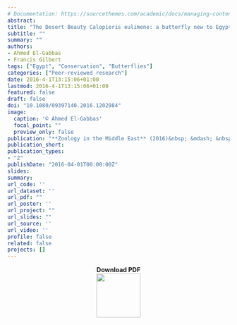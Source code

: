 ```yaml
---
# Documentation: https://sourcethemes.com/academic/docs/managing-content/
abstract:
title: "The Desert Beauty Calopieris eulimene: a butterfly new to Egypt (Insecta: Lepidoptera)"
subtitle: ""
summary: ""
authors:
- Ahmed El-Gabbas
- Francis Gilbert
tags: ["Egypt", "Conservation", "Butterflies"]
categories: ["Peer-reviewed research"]
date: 2016-4-1T13:15:06+01:00
lastmod: 2016-4-1T13:15:06+01:00
featured: false
draft: false
doi: "10.1080/09397140.2016.1202984"
image:
  caption: '© Ahmed El-Gabbas'
  focal_point: ""
  preview_only: false
publication: "**Zoology in the Middle East** (2016)&nbsp; &mdash; &nbsp;62(3): 279-281"
publication_short:
publication_types:
- "2"
publishDate: "2016-04-01T00:00:00Z"
slides:
summary:
url_code: ''
url_dataset: ''
url_pdf: ""
url_poster: ''
url_project: ""
url_slides: ""
url_source: ''
url_video: ''
profile: false
related: false
projects: []
---
```

<p align="center">
<b>Download PDF</b><br><a href="/Publications/El-Gabbas_Gilbert_2016_ZoolMiddleEast.pdf" onclick="return confirmSubmit()" oncontextmenu="return false;" target="_blank" title="Download PDF of the paper"><img src="/img/PDF.png" width="100" height="100"></a>
</p>
<div style="display: none">
Ahmed El-Gabbas &amp; Francis Gilbert<br>2016<br>
The Desert Beauty Calopieris eulimene: a butterfly new to Egypt (Insecta: Lepidoptera)<br>
Zoology in the Middle East 62:3(279-281)<br>
10.1080/09397140.2016.1202984<br>
The butterfly genus Calopieris Aurivillius, 1898 has only one species: the Desert Beauty Calopieris eulimene (Klug, 1829) (Ackery, Smith, & Vane-Wright, 1985), which is a rare Afrotropical species considered to be one of the most xerophilic butterflies in Africa (T. Larsen, pers. comm.; Williams, 2015). It is endemic to the Somali sub-region (Nazari et al., 2011), having been recorded only from Sudan, Yemen, western Saudi Arabia (20 km south of Mecca), Chad, Eritrea, and Ethiopia (T. Larsen, pers. comm.; Ackery et al., 1985; Gabriel, 1949; Larsen, 1982; Williams, 2015). The type specimens come from Ambukol, Dongola district, Sudan (Longstaff, 1913). The distribution is shown in Figure 1. Most of the available records are from between 1828 and 1980, with only one relatively recent record in 2007 from South of Jebel Aulla, Sudan (Williams, 2015). It is a poorly known butterfly with relatively few records and hardly any information on its biology and ecology (T. Larsen,
pers. comm.; but see Waterfield, 1925). <br>
The larvae turn up on the leafless bushes of the Desert Caper Capparis decidua (Capparaceae), and adults are mostly associated with it (Ackery, Smith, & Vane-Wright, 1985; Longstaff, 1913): it does not seem to visit the flowers of other plants
(Waterfield, 1925). <br>
Many (20-30) individuals of C. eulimene were recorded on 29 May 2011 and 29 November 2012 in a small wadi named ‘Srob Kwan’ in the Meisah area of the Gebel Elba Protected Area (22.31°N, 35.60°E; 451 m a.s.l.) in southern Egypt. The adults were
found hovering over the Desert Caper (Capparis decidua; local name: Tundob; Figure 2), confirming previous observations (e.g. Ackery et al., 1985). The surrounding wadis were roughly surveyed on the same days, but no other populations of C.
eulimene were observed. Other recorded butterfly species included Danaus chrysippus, Pontia glauconome, Colotis danae, C.chrysonome, and C.liagore. <br>
Based on the two most recent comprehensive studies on the Egyptian butterflies, there are 61 butterfly species recorded from Egypt (Gilbert & Zalat, 2007; Larsen, 1990). C.eulimene has not been reported from Egypt before, although Larsen (1990)
expected its distribution to extend to the extreme south of Egypt. <br>
The Desert Caper is widespread in Egypt, inhabiting desert wadis and sandy alluvial plains. It is found in various phytogeographical regions in Egypt, including the Nile region, oases, desert areas, the Red Sea coastal strip, Sinai, and Gebel Elba
(Boulos, 1999). In Gebel Elba Protected Area, it has been recorded from many locations (for details: Al-Gohary, 2009). It has also been recorded from other locations in southern Egypt, including Wadi El Gemal and Wadi El Allaqi Protected Areas
(Mahmoud & Gairola, 2013; Springuel, Sheded, & Murphy, 1997). The presence of the Desert Caper at different locations in southern Egypt may support the existence of C. eulimene populations at other places in southern Egypt, especially since such
places are often remote areas that receive very low sampling effort: sampling is commonly biased towards areas close to main cities or roads. Given that C. eulimene has been recorded so far only from a very small region in Egypt, it gives the
Gebel Elba Protected Area high responsibility to conserve this species and its habitat, and other nearby Protected Areas (Wadi El Allaqi, Wadi El Gemal) should be thoroughly explored to show more accurately its distribution within Egypt. <br>
Acknowledgements: We are grateful for the late Dr. Torben Larsen (†) for helping with the identification of C.eulimene. Sincere thanks for Mahmoud Saber and Ahmed Badry for assistance in the field. We also thank the African Butterfly Research
Institute, Nairobi for providing location details of the Saudi Arabian record.
Figure 1. Distribution of the Desert Beauty (Calopieris eulimene). Blue dots show its known distribution from Sudan, Yemen, Ethiopia, Eritrea, and western Saudi Arabia. The area shaded with gray in southeastern Egypt shows the location of the
Gebel Elba Protected Area, where C. eulimene were observed. <br>
Figure 2. Panoramic view of Wadi Srob Kwan, where the specimens of Calopieris eulimene were recorded (above) and a bush of the Desert Caper Capparis decidua, the food plant of the larvae of Calopieris eulimene.

</div>
